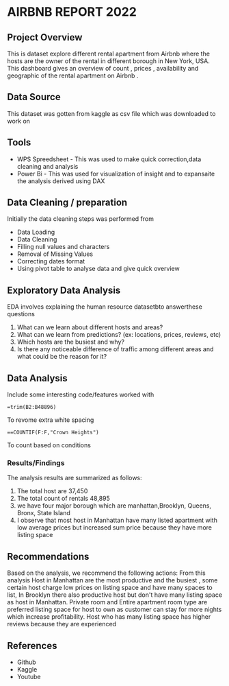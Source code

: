 # AIRBNB REPORT 2022


 ## Project Overview 
This is dataset explore different rental apartment from Airbnb where the hosts are the owner of the rental in different borough in New York, USA. This dashboard gives an overview of count , prices , availability and geographic of the rental apartment on Airbnb .

	

 ## Data Source

This dataset was gotten from kaggle as csv file which was downloaded to work on 

## Tools

- WPS Spreedsheet - This was used to make quick correction,data cleaning and analysis
- Power Bi - This was used for visualization of insight and to expansaite the analysis derived using DAX

## Data Cleaning / preparation
  Initially the data cleaning steps was performed from
  - Data Loading
  - Data Cleaning
  - Filling null values and characters
  - Removal of Missing Values
  - Correcting dates format
  - Using pivot table to analyse data and give quick overview
 
  ## Exploratory Data Analysis

  EDA involves explaining the human resource datasetbto answerthese questions 
  
  1. What can we learn about different hosts and areas?
  2. What can we learn from predictions? (ex: locations, prices, reviews, etc)
  3. Which hosts are the busiest and why?
  4. Is there any noticeable difference of traffic among different areas and what could be the reason for it?

     
## Data Analysis
Include some interesting code/features worked with
```excel
=trim(B2:B48896)
```
To revome extra  white spacing 
```excel
==COUNTIF(F:F,"Crown Heights")
`````
To count based on conditions
### Results/Findings
The analysis results are summarized as follows:
1. The total host are 37,450
2. The total count of rentals 48,895
3. we have four major borough which are manhattan,Brooklyn, Queens, Bronx, State Island
4. I observe that most host in Manhattan have many listed apartment with low average prices but increased sum price because they have more listing space 

## Recommendations
Based on the analysis, we recommend the following actions:
From this analysis Host in Manhattan are the most productive and the busiest , some certain host  charge low prices on listing space and have many spaces to list, In Brooklyn there also productive host but don't have many listing space as host in Manhattan. Private room and Entire apartment room type are preferred listing space for host to own as customer can stay for more nights which increase profitability. Host who has many listing space has higher reviews because they are experienced

## References
 - Github
 - Kaggle
 - Youtube
